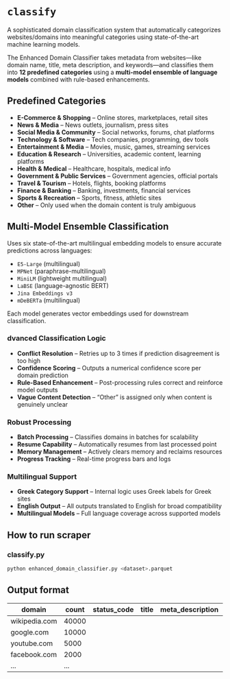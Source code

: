 # `classify`

A sophisticated domain classification system that automatically categorizes websites/domains into meaningful categories using state-of-the-art machine learning models.

The Enhanced Domain Classifier takes metadata from websites—like domain name, title, meta description, and keywords—and classifies them into **12 predefined categories** using a **multi-model ensemble of language models** combined with rule-based enhancements.

## Predefined Categories

- **E-Commerce & Shopping** – Online stores, marketplaces, retail sites  
- **News & Media** – News outlets, journalism, press sites  
- **Social Media & Community** – Social networks, forums, chat platforms  
- **Technology & Software** – Tech companies, programming, dev tools  
- **Entertainment & Media** – Movies, music, games, streaming services  
- **Education & Research** – Universities, academic content, learning platforms  
- **Health & Medical** – Healthcare, hospitals, medical info  
- **Government & Public Services** – Government agencies, official portals  
- **Travel & Tourism** – Hotels, flights, booking platforms  
- **Finance & Banking** – Banking, investments, financial services  
- **Sports & Recreation** – Sports, fitness, athletic sites  
- **Other** – Only used when the domain content is truly ambiguous

## Multi-Model Ensemble Classification

Uses six state-of-the-art multilingual embedding models to ensure accurate predictions across languages:

- `E5-Large` (multilingual)  
- `MPNet` (paraphrase-multilingual)  
- `MiniLM` (lightweight multilingual)  
- `LaBSE` (language-agnostic BERT)  
- `Jina Embeddings v3`
- `mDeBERTa` (multilingual)  

Each model generates vector embeddings used for downstream classification.

### dvanced Classification Logic

- **Conflict Resolution** – Retries up to 3 times if prediction disagreement is too high  
- **Confidence Scoring** – Outputs a numerical confidence score per domain prediction  
- **Rule-Based Enhancement** – Post-processing rules correct and reinforce model outputs  
- **Vague Content Detection** – “Other” is assigned only when content is genuinely unclear  

### Robust Processing

- **Batch Processing** – Classifies domains in batches for scalability  
- **Resume Capability** – Automatically resumes from last processed point  
- **Memory Management** – Actively clears memory and reclaims resources  
- **Progress Tracking** – Real-time progress bars and logs  

### Multilingual Support

- **Greek Category Support** – Internal logic uses Greek labels for Greek sites  
- **English Output** – All outputs translated to English for broad compatibility  
- **Multilingual Models** – Full language coverage across supported models  

## How to run scraper

### classify.py
```bash
python enhanced_domain_classifier.py <dataset>.parquet
```

## Output format

| domain            | count  | status_code | title | meta_description | keywords | category | confidence |
|-------------------|--------|-------------|-------|------------------|----------|----------|------------|
| wikipedia.com     | 40000  |             |       |                  |          |          |            |
| google.com        | 10000  |             |       |                  |          |          |            |
| youtube.com       | 5000   |             |       |                  |          |          |            |
| facebook.com      | 2000   |             |       |                  |          |          |            |
| ...               | ...    |             |       |                  |          |          |            |
